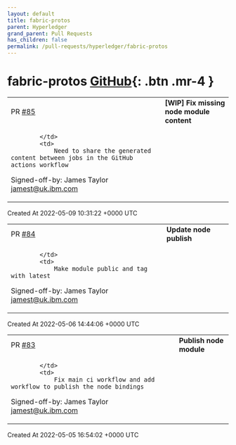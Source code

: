 ```yaml
---
layout: default
title: fabric-protos
parent: Hyperledger
grand_parent: Pull Requests
has_children: false
permalink: /pull-requests/hyperledger/fabric-protos
---
```


# fabric-protos <span class="fs-3 right-align">[GitHub](https://github.com/hyperledger/fabric-protos){: .btn .mr-4 }</span>


<div>
    <table>
        <tr>
            <td>
                PR <a href="https://github.com/hyperledger/fabric-protos/pull/85" class=".btn">#85</a>
            </td>
            <td>
                <b>
                    [WIP] Fix missing node module content
                </b>
            </td>
        </tr>
        <tr>
            <td>
                
            </td>
            <td>
                Need to share the generated content between jobs in the GitHub actions workflow

Signed-off-by: James Taylor <jamest@uk.ibm.com>
            </td>
        </tr>
    </table>
    <div class="right-align">
        Created At 2022-05-09 10:31:22 +0000 UTC
    </div>
</div>

<div>
    <table>
        <tr>
            <td>
                PR <a href="https://github.com/hyperledger/fabric-protos/pull/84" class=".btn">#84</a>
            </td>
            <td>
                <b>
                    Update node publish
                </b>
            </td>
        </tr>
        <tr>
            <td>
                
            </td>
            <td>
                Make module public and tag with latest

Signed-off-by: James Taylor <jamest@uk.ibm.com>
            </td>
        </tr>
    </table>
    <div class="right-align">
        Created At 2022-05-06 14:44:06 +0000 UTC
    </div>
</div>

<div>
    <table>
        <tr>
            <td>
                PR <a href="https://github.com/hyperledger/fabric-protos/pull/83" class=".btn">#83</a>
            </td>
            <td>
                <b>
                    Publish node module
                </b>
            </td>
        </tr>
        <tr>
            <td>
                
            </td>
            <td>
                Fix main ci workflow and add workflow to publish the node bindings

Signed-off-by: James Taylor <jamest@uk.ibm.com>
            </td>
        </tr>
    </table>
    <div class="right-align">
        Created At 2022-05-05 16:54:02 +0000 UTC
    </div>
</div>


